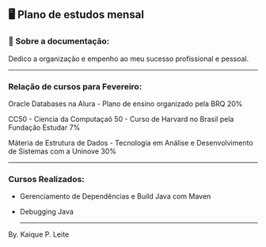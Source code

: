 ##  🖥️  Plano de estudos mensal 



### 📝 Sobre a documentação: 

Dedico a organização e empenho ao meu sucesso profissional e pessoal.


----------------------------------------------------------------------------------

### Relação de cursos para Fevereiro:
Oracle Databases na Alura - Plano de ensino organizado pela BRQ
20% 

CC50 - Ciencia da Computaçaõ 50 - Curso de Harvard no Brasil pela Fundação Estudar
7% 

Máteria de Estrutura de Dados - Tecnologia em Análise e Desenvolvimento de Sistemas com a Uninove
30%

  ---------------------------------------------------------------

  ### 

### Cursos Realizados:

- Gerenciamento de Dependências e Build Java com Maven

- Debugging Java

  ------------------------------------------------------------------------------------------------------

 By. Kaique P. Leite
